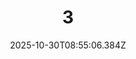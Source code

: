 ---
title: "3"
description: ""
image: "/uploads/photos/1761814506380-3.webp"
thumbnail: "/uploads/photos/1761814506380-3-thumb.webp"
width: 6000
height: 4000
featured: true
date: 2025-10-30T08:55:06.384Z
order: 0
---